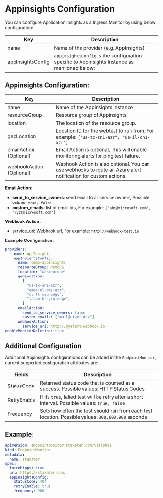# Appinsights Configuration

You can configure Application Insights as a Ingress Monitor by using below configuration:

| Key               | Description                                                                                   |
| ----------------- | --------------------------------------------------------------------------------------------- |
| name              | Name of the provider (e.g. AppInsights)                                                       |
| appInsightsConfig | `appInsightsConfig` is the configuration specific to Appinsights Instance as mentioned below: |

## Appinsights Configuration:

| Key                      | Description                                                                                                    |
| ------------------------ | -------------------------------------------------------------------------------------------------------------- |
| name                     | Name of the Appinsights Instance                                                                               |
| resourceGroup            | Resource group of Appinsights                                                                                  |
| location                 | The location of the resource group.                                                                            |
| geoLocation              | Location ID for the webtest to run from. For example: `["us-tx-sn1-azr", "us-il-ch1-azr"]`                     |
| emailAction (Optional)   | Email Action is optional, This will enable monitoring alerts for ping test failure.                            |
| webhookAction (Optional) | Webhook Action is also optional, You can use webhooks to route an Azure alert notification for custom actions. |

**Email Action:**

- **send_to_service_owners**: send email to all service owners, Possible values: `true, false`
- **custom_emails**: list of email ids, For example: `["abc@microsoft.com", "xyz@microsoft.com"]`

**Webhook Action:**

- service_uri: Webhook url, For example: `http://webhook-test.io`

**Example Configuration:**

```yaml
providers:
  - name: AppInsights
    appInsightsConfig:
      name: demo-appinsights
      resourceGroup: demoRG
      location: "westeurope"
      geoLocation:
        [
          "us-tx-sn1-azr",
          "emea-nl-ams-azr",
          "us-fl-mia-edge",
          "latam-br-gru-edge",
        ]
      emailAction:
        send_to_service_owners: false
        custom_emails: ["mail@cizer.dev"]
      webhookAction:
        service_uri: http://myalert-webhook.io
enableMonitorDeletion: true
```

## Additional Configuration

Additional Appinsights configurations can be added in the `EndpointMonitor`, current supported configuration attributes are:

| Fields                                  | Description                                                                                                                                      |
| -------------------------------------------- | ------------------------------------------------------------------------------------------------------------------------------------------------ |
| StatusCode  | Returned status code that is counted as a success. Possible values: [HTTP Status Codes](https://en.wikipedia.org/wiki/List_of_HTTP_status_codes) |
| RetryEnable | If its `true`, falied test will be retry after a short interval. Possible values: `true, false`                                                  |
| Frequency   | Sets how often the test should run from each test location. Possible values: `300,600,900` seconds                                               |

## Example: 

```yaml
apiVersion: endpointmonitor.stakater.com/v1alpha1
kind: EndpointMonitor
metadata:
  name: stakater
spec:
  forceHtpps: true
  url: https://stakater.com/
  appInsightsConfig:
    statusCode: 404
    retryEnable: true
    frequency: 900
```